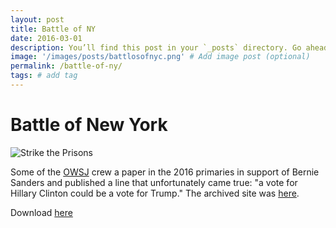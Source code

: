 ```yaml
---
layout: post
title: Battle of NY
date: 2016-03-01
description: You’ll find this post in your `_posts` directory. Go ahead and edit it and re-build the site to see your changes. # Add post description (optional)
image: '/images/posts/battlosofnyc.png' # Add image post (optional)
permalink: /battle-of-ny/
tags: # add tag
---
```


# Battle of New York
![Strike the Prisons](/images/posts/battlosofnyc.png)

Some of the [OWSJ](/owsj/) crew a paper in the 2016 primaries in support of Bernie Sanders and published a line that unfortunately came true: "a vote for Hillary Clinton could be a vote for Trump." The archived site was [here](https://web.archive.org/web/20160815061215/http://battleof.nyc/).

Download [here](/images/posts/battle-of-new-york.pdf)